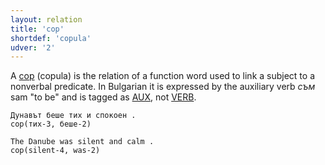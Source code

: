 ```yaml
---
layout: relation
title: 'cop'
shortdef: 'copula'
udver: '2'
---
```


A [cop]() (copula) is the relation of a function word used to link a subject to a nonverbal predicate. In Bulgarian it is expressed by the auxiliary verb _съм_ sam "to be" and is tagged as [AUX](), not [VERB](). 

~~~ sdparse
Дунавът беше тих и спокоен .
cop(тих-3, беше-2)
~~~

~~~ sdparse
The Danube was silent and calm .
cop(silent-4, was-2)
~~~

<!-- Interlanguage links updated Pá kvě 14 11:08:58 CEST 2021 -->
